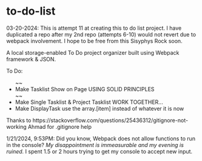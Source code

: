 # to-do-list
03-20-2024: This is attempt 11 at creating this to do list project. I have duplicated a repo after my 2nd repo (attempts 6-10) would not revert due to webpack involvement. I hope to be free from this Sisyphys Rock soon. 

A local storage-enabled To Do project organizer built using Webpack framework &amp; JSON.

<p>To Do:</p>
<ul>
    ~~<li>Make Tasklist Show on Page USING SOLID PRINCIPLES</li>~~
    <li>Make Single Tasklist & Project Tasklist WORK TOGETHER...</li>
    <li>Make DisplayTask use the array.[item] instead of whatever it is now</li>
</ul>

<p>Thanks to https://stackoverflow.com/questions/25436312/gitignore-not-working Ahmad for .gitignore help
<p>1/21/2024, 9:53PM: Did you know, Webpack does not allow functions to run in the console? <em>My disappointment is immeasurable and my evening is ruined.</em> I spent 1.5 or 2 hours trying to get my console to accept new input.</p>
